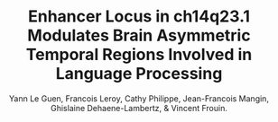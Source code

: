 ---
author: Yann Le Guen, Francois Leroy, Cathy Philippe, Jean-Francois Mangin, Ghislaine Dehaene-Lambertz, & Vincent Frouin.
title: Enhancer Locus in ch14q23.1 Modulates Brain Asymmetric Temporal Regions Involved in Language Processing
journal: CEREBRAL CORTEX
year: 2020
type: article
doi: 10.1093/cercor/bhaa112
volume: 30
number: 10
pages: 5322-5332
---